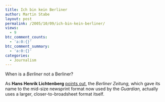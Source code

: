 ```yaml
---
title: Ich bin kein Berliner
author: Martin Stabe
layout: post
permalink: /2005/10/09/ich-bin-kein-berliner/
views:
  - 9
btc_comment_counts:
  - 'a:0:{}'
btc_comment_summary:
  - 'a:0:{}'
categories:
  - Journalism
---
```

When is a *Berliner* not a Berliner? 

As **Hans Henrik Lichtenberg** [points out][1], the *Berliner Zeitung,* which gave its name to the mid-size newsprint format now used by the *Guardian,* actually uses a larger, closer-to-broadsheet format itself.

 [1]: http://www.newspaperindex.com/blog/2005/10/09/newspaper-index-proudly-presents-micro-guide-to-newspaper-formats/